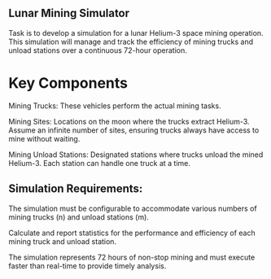 ## Lunar Mining Simulator

Task is to develop a simulation for a lunar Helium-3 space mining operation. This
simulation will manage and track the efficiency of mining trucks and unload stations over a
continuous 72-hour operation.

# Key Components

Mining Trucks: These vehicles perform the actual mining tasks.

Mining Sites: Locations on the moon where the trucks extract Helium-3. Assume an infinite
number of sites, ensuring trucks always have access to mine without waiting.

Mining Unload Stations: Designated stations where trucks unload the mined Helium-3. Each
station can handle one truck at a time.


## Simulation Requirements:

The simulation must be configurable to accommodate various numbers of mining trucks (n)
and unload stations (m).

Calculate and report statistics for the performance and efficiency of each mining truck and
unload station.

The simulation represents 72 hours of non-stop mining and must execute faster than
real-time to provide timely analysis.